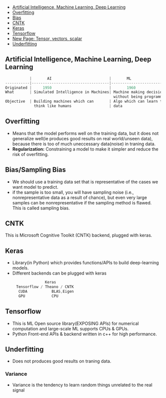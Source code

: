 - [Artificial Intelligence, Machine Learning, Deep Learning](#vs)
- [Overfitting](#of)
- [Bias](#sb)
- [CNTK](#cntk)
- [Keras](#keras)
- [Tensorflow](#tf)
- [New Page: Tensor, vectors, scalar](Tensor)
- [Underfitting](#uf)


<a name=vs></a>
## Artificial Intelligence, Machine Learning, Deep Learning
```c
           |       AI                          |       ML                 |      DL 
-----------|-----------------------------------|--------------------------|-------------------------
Originated |     1950                          |       1960               |   1970
What       | Simulated Intelligence in Machines| Machine making decisions | Using Neural networks to solve complex problems
                                                 without being programmed |
Objective  | Building machines which can       | Algo which can learn thru |Neural n/w to identify patterns 
             think like humans                 | data
```

<a name=of></a>
## Overfitting
- Means that the model performs well on the training data, but it does not generalize well(ie produces good results on real world/unseen data), because there is too of much uneccessary data(noise) in traning data.
- **Regularization:** Constraining a model to make it simpler and reduce the risk of overfitting.

<a name=bs></a>
## Bias/Sampling Bias
- We should use a training data set that is representative of the cases we want model to predict.
- if the sample is too small, you will have sampling noise (i.e., nonrepresentative data as a result of chance), but even very large samples can be nonrepresentative if the sampling method is flawed. This is called sampling bias.

<a name=cntk></a>
## CNTK
This is Microsoft Cognitive Toolkit (CNTK) backend, plugged with keras.

<a name=keras></a>
## Keras
- Library(in Python) which provides functions/APIs to build deep-learning models.
- Different backends can be plugged with keras
```c
                  Keras
     Tensorflow / Theano / CNTK
      CUDA           BLAS,Eigen
      GPU            CPU
```

<a name=tf></a>
## Tensorflow
- This is ML Open source library(EXPOSING APIs) for numerical computation and large-scale ML supports CPUs & GPUs. 
- Python Front-end APIs & backend written in c++ for high performance.


<a name=uf></a>
## Underfitting
- Does not produces good results on traning data.

<a name=v></a>
### Variance
- Variance is the tendency to learn random things unrelated to the real signal 
